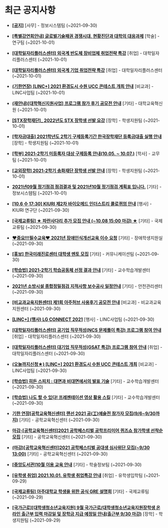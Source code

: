 # 최근 공지사항

* **[[공지]](http://ajou.ac.kr/kr/ajou/notice.do?mode=view&amp;articleNo=113684&amp;article.offset=0&amp;articleLimit=30)**
 [사무] - 정보시스템팀 (~2021-09-30)

* **[[특별강연회안내] 글로벌기술패권 경쟁시대, 현황진단과 대학의 대응과제](http://ajou.ac.kr/kr/ajou/notice.do?mode=view&amp;articleNo=113731&amp;article.offset=0&amp;articleLimit=30)**
 [학술] - 연구팀 (~2021-10-01)

* **[[대학일자리플러스센터] 외국계 반도체 장비업체 취업전략 특강](http://ajou.ac.kr/kr/ajou/notice.do?mode=view&amp;articleNo=113730&amp;article.offset=0&amp;articleLimit=30)**
 [취업] - 대학일자리플러스센터 (~2021-10-01)

* **[[대학일자리플러스센터] 외국계 기업 취업전략 특강](http://ajou.ac.kr/kr/ajou/notice.do?mode=view&amp;articleNo=113729&amp;article.offset=0&amp;articleLimit=30)**
 [취업] - 대학일자리플러스센터 (~2021-10-01)

* **[(기한연장) [LINC+] 2021 환경도시 수원 UCC 콘테스트 개최 안내](http://ajou.ac.kr/kr/ajou/notice.do?mode=view&amp;articleNo=113724&amp;article.offset=0&amp;articleLimit=30)**
 [비교과] - LINC사업팀 (~2021-10-01)

* **[(재안내)[대학혁신지원사업] 프로그램 참가 후기 공모전 안내](http://ajou.ac.kr/kr/ajou/notice.do?mode=view&amp;articleNo=113720&amp;article.offset=0&amp;articleLimit=30)**
 [기타] - 대학교육혁신원 (~2021-10-01)

* **[[STX장학재단]_ 2022년도 STX 장학생 선발 요강](http://ajou.ac.kr/kr/ajou/notice.do?mode=view&amp;articleNo=113719&amp;article.offset=0&amp;articleLimit=30)**
 [장학] - 학생지원팀 (~2021-10-01)

* **[[학자금대출] 2021학년도 2학기 구제등록기간 한국장학재단 등록금대출 실행 안내](http://ajou.ac.kr/kr/ajou/notice.do?mode=view&amp;articleNo=113712&amp;article.offset=0&amp;articleLimit=30)**
 [장학] - 학생지원팀 (~2021-10-01)

* **[[학부] 2021-2학기 미등록자 대상 구제등록 안내(10.05. ~ 10.07.)](http://ajou.ac.kr/kr/ajou/notice.do?mode=view&amp;articleNo=113711&amp;article.offset=0&amp;articleLimit=30)**
 [학사] - 교무팀 (~2021-10-01)

* **[[교외장학] 2021-2학기 송화재단 장학생 선발 안내](http://ajou.ac.kr/kr/ajou/notice.do?mode=view&amp;articleNo=113707&amp;article.offset=0&amp;articleLimit=30)**
 [장학] - 학생지원팀 (~2021-10-01)

* **[2021년09월 정기점검 점검결과 및 2021년10월 정기점검 계획표 입니다.](http://ajou.ac.kr/kr/ajou/notice.do?mode=view&amp;articleNo=113704&amp;article.offset=0&amp;articleLimit=30)**
 [기타] - 정보시스템팀 (~2021-10-01)

* **[[10.6 수 17:30] KIURI 제2차 바이오메드 인더스트리 콜로퀴엄 안내](http://ajou.ac.kr/kr/ajou/notice.do?mode=view&amp;articleNo=113697&amp;article.offset=0&amp;articleLimit=30)**
 [행사] - KIURI 연구단 (~2021-09-30)

* **[[국제교류팀] ★ 파란사다리 추가 모집 안내 (~10.08 15:00 마감) ★](http://ajou.ac.kr/kr/ajou/notice.do?mode=view&amp;articleNo=113694&amp;article.offset=0&amp;articleLimit=30)**
 [기타] - 국제교류팀 (~2021-09-30)

* **[♥중요!!!필수교육♥ 2021년 장애인식개선교육 이수 요청](http://ajou.ac.kr/kr/ajou/notice.do?mode=view&amp;articleNo=113688&amp;article.offset=0&amp;articleLimit=30)**
 [기타] - 장애학생지원실 (~2021-09-30)

* **[[홍보] 한국미래진로센터 대학생 멘토 모집](http://ajou.ac.kr/kr/ajou/notice.do?mode=view&amp;articleNo=113687&amp;article.offset=0&amp;articleLimit=30)**
 [기타] - 커뮤니케이션팀 (~2021-09-30)

* **[[학습법] 2021-2학기 학습공동체 선정 결과 안내](http://ajou.ac.kr/kr/ajou/notice.do?mode=view&amp;articleNo=113686&amp;article.offset=0&amp;articleLimit=30)**
 [기타] - 교수학습개발센터 (~2021-09-30)

* **[2021년 소방시설 종합정밀점검 지적사항 보수공사 일정안내](http://ajou.ac.kr/kr/ajou/notice.do?mode=view&amp;articleNo=113685&amp;article.offset=0&amp;articleLimit=30)**
 [기타] - 안전관리센터 (~2021-09-30)

* **[[비교과교육지원센터] 제1회 아주허브 사용후기 공모전 안내](http://ajou.ac.kr/kr/ajou/notice.do?mode=view&amp;articleNo=113683&amp;article.offset=0&amp;articleLimit=30)**
 [비교과] - 비교과교육지원센터 (~2021-09-30)

* **[[LINC+] (행사) LG CONNECT 2021](http://ajou.ac.kr/kr/ajou/notice.do?mode=view&amp;articleNo=113681&amp;article.offset=0&amp;articleLimit=30)**
 [행사] - LINC사업팀 (~2021-09-30)

* **[[대학일자리플러스센터] 공기업 직무적성(NCS 문제풀이 특강) 프로그램 참여 안내](http://ajou.ac.kr/kr/ajou/notice.do?mode=view&amp;articleNo=113679&amp;article.offset=0&amp;articleLimit=30)**
 [취업] - 대학일자리플러스센터 (~2021-09-30)

* **[[대학일자리플러스센터] 대기업 직무적성(GSAT 특강) 프로그램 참여 안내](http://ajou.ac.kr/kr/ajou/notice.do?mode=view&amp;articleNo=113678&amp;article.offset=0&amp;articleLimit=30)**
 [취업] - 대학일자리플러스센터 (~2021-09-30)

* **[(오늘까지신청★) [LINC+] 2021 환경도시 수원 UCC 콘테스트 개최](http://ajou.ac.kr/kr/ajou/notice.do?mode=view&amp;articleNo=113670&amp;article.offset=0&amp;articleLimit=30)**
 [비교과] - LINC사업팀 (~2021-09-30)

* **[[학습법] 히든 스피치 : 대면과 비대면에서의 발표 기술](http://ajou.ac.kr/kr/ajou/notice.do?mode=view&amp;articleNo=113667&amp;article.offset=0&amp;articleLimit=30)**
 [기타] - 교수학습개발센터 (~2021-09-30)

* **[[학습법] 나도 할 수 있다! 프레젠테이션 영상 활용 스킬](http://ajou.ac.kr/kr/ajou/notice.do?mode=view&amp;articleNo=113666&amp;article.offset=0&amp;articleLimit=30)**
 [기타] - 교수학습개발센터 (~2021-09-30)

* **[기한 연장[공학교육혁신센터] 랜선 2021 공(工)예술전 참가자 모집(9/6~9/30까지)](http://ajou.ac.kr/kr/ajou/notice.do?mode=view&amp;articleNo=113664&amp;article.offset=0&amp;articleLimit=30)**
 [기타] - 공학교육혁신센터 (~2021-09-30)

* **[마감-[공학교육혁신센터]2021 공학페스티벌 공학프리미어 퀴즈쇼 참가학생 선착순 모집](http://ajou.ac.kr/kr/ajou/notice.do?mode=view&amp;articleNo=113663&amp;article.offset=0&amp;articleLimit=30)**
 [기타] - 공학교육혁신센터 (~2021-09-30)

* **[(마감)[공학교육혁신센터]2021 공학페스티벌 공대생 심사위단 모집(~9/30 13:00)](http://ajou.ac.kr/kr/ajou/notice.do?mode=view&amp;articleNo=113661&amp;article.offset=0&amp;articleLimit=30)**
 [기타] - 공학교육혁신센터 (~2021-09-30)

* **[[중앙도서관]10월 이용 교육 안내](http://ajou.ac.kr/kr/ajou/notice.do?mode=view&amp;articleNo=113659&amp;article.offset=0&amp;articleLimit=30)**
 [기타] - 학술정보팀 (~2021-09-30)

* **[[유학생 취업] 2021.10.01. 유학생 취업특강 안내](http://ajou.ac.kr/kr/ajou/notice.do?mode=view&amp;articleNo=113652&amp;article.offset=0&amp;articleLimit=30)**
 [취업] - 유학생입학팀 (~2021-09-29)

* **[[국제교류팀] 아주대학교 학생을 위한 공식 GRE 설명회](http://ajou.ac.kr/kr/ajou/notice.do?mode=view&amp;articleNo=113650&amp;article.offset=0&amp;articleLimit=30)**
 [기타] - 국제교류팀 (~2021-09-29)

* **[[국가근로][대학생청소년교육지원] 9월 국가근로/대학생청소년교육지원장학생 온라인 출근부 입력 마감일 및 장학금 지급 예정일 안내(출근부 9/30 마감)](http://ajou.ac.kr/kr/ajou/notice.do?mode=view&amp;articleNo=113646&amp;article.offset=0&amp;articleLimit=30)**
 [장학] - 학생지원팀 (~2021-09-29)
